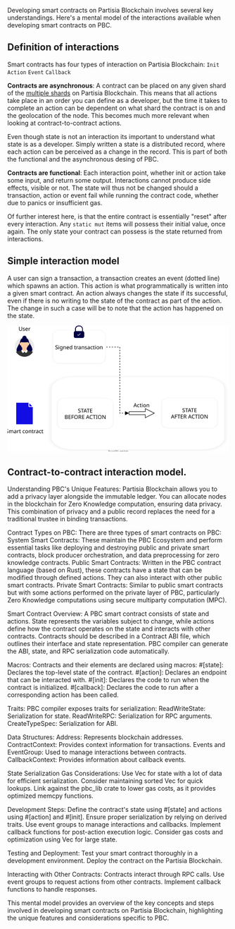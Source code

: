 Developing smart contracts on Partisia Blockchain involves several key understandings. Here's a mental model of the interactions available when developing smart contracts on PBC.


## Definition of interactions
Smart contracts has four types of interaction on Partisia Blockchain: 
`Init`
`Action`
`Event`
`Callback`

**Contracts are asynchronous**: A contract can be placed on any given shard of the [multiple shards](../pbc-fundamentals/sharding.md) on Partisia Blockchain. This means that all actions take place in an order you can define as a developer, but the time it takes to complete an action can be dependent on what shard the contract is on and the geolocation of the node. This becomes much more relevant when looking at contract-to-contract actions. 

Even though state is not an interaction its important to understand what state is as a developer. Simply written a state is a distributed record, where each action can be perceived as a change in the record. This is part of both the functional and the asynchronous desing of PBC. 

**Contracts are functional**: Each interaction point, whether init or action take some input, and return some output. Interactions cannot produce side effects, visible or not. The state will thus not be changed should a transaction, action or event fail while running the contract code, whether due to panics or insufficient gas.


Of further interest here, is that the entire contract is essentially "reset" after every interaction. Any `static mut` items will possess their initial value, once again. The only state your contract can possess is the state returned from interactions.


## Simple interaction model
A user can sign a transaction, a transaction creates an event (dotted line) which spawns an action. This action is what programmatically is written into a given smart contract. An action always changes the state if its successful, even if there is no writing to the state of the contract as part of the action. The change in such a case will be to note that the action has happened on the state. 

![SmartContractMentalModelSimple.svg](mental-models/SmartContractMentalModelSimple.svg)

## Contract-to-contract interaction model. 




Understanding PBC's Unique Features:
Partisia Blockchain allows you to add a privacy layer alongside the immutable ledger.
You can allocate nodes in the blockchain for Zero Knowledge computation, ensuring data privacy.
This combination of privacy and a public record replaces the need for a traditional trustee in binding transactions.

Contract Types on PBC:
There are three types of smart contracts on PBC:
    System Smart Contracts: These maintain the PBC Ecosystem and perform essential tasks like deploying and destroying public and private smart contracts, block producer orchestration, and data preprocessing for zero knowledge contracts.
    Public Smart Contracts: Written in the PBC contract language (based on Rust), these contracts have a state that can be modified through defined actions. They can also interact with other public smart contracts.
    Private Smart Contracts: Similar to public smart contracts but with some actions performed on the private layer of PBC, particularly Zero Knowledge computations using secure multiparty computation (MPC).

Smart Contract Overview:
A PBC smart contract consists of state and actions.
State represents the variables subject to change, while actions define how the contract operates on the state and interacts with other contracts.
Contracts should be described in a Contract ABI file, which outlines their interface and state representation.
PBC compiler can generate the ABI, state, and RPC serialization code automatically.

Macros:
Contracts and their elements are declared using macros:
    #[state]: Declares the top-level state of the contract.
    #[action]: Declares an endpoint that can be interacted with.
    #[init]: Declares the code to run when the contract is initialized.
    #[callback]: Declares the code to run after a corresponding action has been called.

Traits:
PBC compiler exposes traits for serialization:
    ReadWriteState: Serialization for state.
    ReadWriteRPC: Serialization for RPC arguments.
    CreateTypeSpec: Serialization for ABI.

Data Structures:
Address: Represents blockchain addresses.
ContractContext: Provides context information for transactions.
Events and EventGroup: Used to manage interactions between contracts.
CallbackContext: Provides information about callback events.

State Serialization Gas Considerations:
Use Vec<T> for state with a lot of data for efficient serialization.
Consider maintaining sorted Vec for quick lookups.
Link against the pbc_lib crate to lower gas costs, as it provides optimized memcpy functions.

Development Steps:
Define the contract's state using #[state] and actions using #[action] and #[init].
Ensure proper serialization by relying on derived traits.
Use event groups to manage interactions and callbacks.
Implement callback functions for post-action execution logic.
Consider gas costs and optimization using Vec<T> for large state.

Testing and Deployment:
Test your smart contract thoroughly in a development environment.
Deploy the contract on the Partisia Blockchain.

Interacting with Other Contracts:
Contracts interact through RPC calls.
Use event groups to request actions from other contracts.
Implement callback functions to handle responses.

This mental model provides an overview of the key concepts and steps involved in developing smart contracts on Partisia Blockchain, highlighting the unique features and considerations specific to PBC.